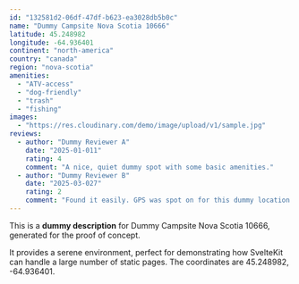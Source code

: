 ```yaml
---
id: "132581d2-06df-47df-b623-ea3028db5b0c"
name: "Dummy Campsite Nova Scotia 10666"
latitude: 45.248982
longitude: -64.936401
continent: "north-america"
country: "canada"
region: "nova-scotia"
amenities:
  - "ATV-access"
  - "dog-friendly"
  - "trash"
  - "fishing"
images:
  - "https://res.cloudinary.com/demo/image/upload/v1/sample.jpg"
reviews:
  - author: "Dummy Reviewer A"
    date: "2025-01-011"
    rating: 4
    comment: "A nice, quiet dummy spot with some basic amenities."
  - author: "Dummy Reviewer B"
    date: "2025-03-027"
    rating: 2
    comment: "Found it easily. GPS was spot on for this dummy location."
---
```


This is a **dummy description** for Dummy Campsite Nova Scotia 10666, generated for the proof of concept.

It provides a serene environment, perfect for demonstrating how SvelteKit can handle a large number of static pages. The coordinates are 45.248982, -64.936401.
